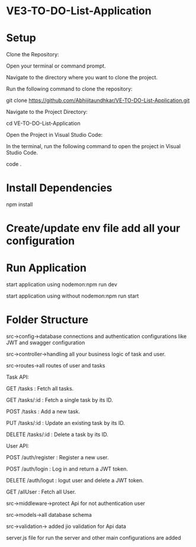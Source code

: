 # VE3-TO-DO-List-Application

# Setup

Clone the Repository:

Open your terminal or command prompt.

Navigate to the directory where you want to clone the project.

Run the following command to clone the repository:

git clone https://github.com/Abhijitaundhkar/VE-TO-DO-List-Application.git

Navigate to the Project Directory:

cd VE-TO-DO-List-Application

Open the Project in Visual Studio Code:

In the terminal, run the following command to open the project in Visual Studio Code.

code .

# Install Dependencies

npm install

# Create/update env file add all your configuration

# Run Application

start application using nodemon:npm run dev

start application using without nodemon:npm run start

# Folder Structure

src->config->database connections and authentication configurations like JWT and swagger configuration

src->controller->handling all your business logic of task and user.

src->routes->all routes of user and tasks

Task API:

GET /tasks : Fetch all tasks.

GET /tasks/:id : Fetch a single task by its ID.

POST /tasks : Add a new task.

PUT /tasks/:id : Update an existing task by its ID.

DELETE /tasks/:id : Delete a task by its ID.

User API:

POST /auth/register : Register a new user.

POST /auth/login : Log in and return a JWT token.

DELETE /auth/logut : logut user and delete a JWT token.

GET /allUser : Fetch all User.


src->middleware->protect Api for not authentication user

src->models->all database schema

src->validation-> added jio validation for Api data

server.js file for run the server and other main configurations are added
